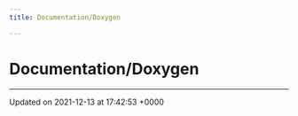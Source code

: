 ```yaml
---
title: Documentation/Doxygen

---
```


# Documentation/Doxygen








-------------------------------

Updated on 2021-12-13 at 17:42:53 +0000
